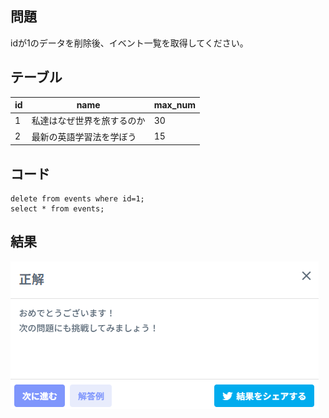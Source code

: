 ## 問題

idが1のデータを削除後、イベント一覧を取得してください。


## テーブル


| id | name                       | max_num |
| -- | -------------------------- | ------- |
| 1  | 私達はなぜ世界を旅するのか | 30      |
| 2  | 最新の英語学習法を学ぼう   | 15      |


## コード


```
delete from events where id=1;
select * from events;
```


## 結果


![1731933220739](image/problem/1731933220739.png)
